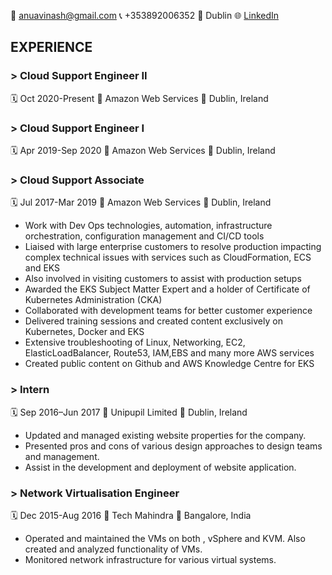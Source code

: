 :e-mail: anuavinash@gmail.com  :telephone_receiver: +353892006352  :house_with_garden: Dublin  :globe_with_meridians: [LinkedIn](https://linkedin.com/in/anamika-avinash-a6a264a9)

## EXPERIENCE

### > Cloud Support Engineer II
:spiral_calendar: Oct 2020-Present  :office: Amazon Web Services  :round_pushpin: Dublin, Ireland

### > Cloud Support Engineer I
:spiral_calendar: Apr 2019-Sep 2020  :office: Amazon Web Services  :round_pushpin: Dublin, Ireland

### > Cloud Support Associate
:spiral_calendar: Jul 2017-Mar 2019  :office: Amazon Web Services  :round_pushpin: Dublin, Ireland
* Work with Dev Ops technologies, automation, infrastructure orchestration, configuration management and CI/CD tools
* Liaised with large enterprise customers to resolve production impacting complex technical issues with services such as CloudFormation, ECS and EKS
* Also involved in visiting customers to assist with production setups
* Awarded the EKS Subject Matter Expert and a holder of Certificate of Kubernetes Administration (CKA)
* Collaborated with development teams for better customer experience
* Delivered training sessions and created content exclusively on Kubernetes, Docker and EKS
* Extensive troubleshooting of Linux, Networking, EC2, ElasticLoadBalancer, Route53, IAM,EBS and many more AWS services
* Created public content on Github and AWS Knowledge Centre for EKS

### > Intern
:spiral_calendar: Sep 2016–Jun 2017 :office: Unipupil Limited :round_pushpin: Dublin, Ireland
* Updated and managed existing website properties for the company.
* Presented pros and cons of various design approaches to design teams and management.
* Assist in the development and deployment of website application.

### > Network Virtualisation Engineer
:spiral_calendar: Dec 2015-Aug 2016 :office: Tech Mahindra :round_pushpin: Bangalore, India
* Operated and maintained the VMs on both , vSphere and KVM. Also created and analyzed functionality of VMs.
* Monitored network infrastructure for various virtual systems.

